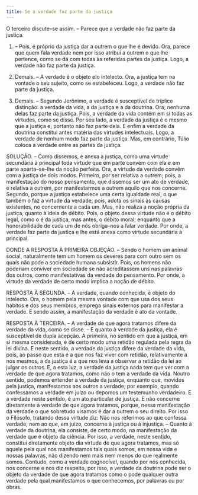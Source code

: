 ```yaml
---
title: Se a verdade faz parte da justiça
---
```


O terceiro discute–se assim. – Parece que a verdade não faz parte da justiça.  

1. – Pois, é próprio da justiça dar a outrem o que lhe é devido. Ora, parece que quem fala verdade nem por isso atribui a outrem o que lhe pertence, como se dá com todas às referidas partes da justiça. Logo, a verdade não faz parte da justiça.  

2. Demais. – A verdade é o objeto elo intelecto. Ora, a justiça tem na vontade o seu sujeito, como se estabeleceu. Logo, a verdade não faz parte da justiça.  

3. Demais. – Segundo Jerônimo, a verdade é susceptível de tríplice distinção: a verdade da vida, a da justiça e a da doutrina. Ora, nenhuma delas faz parte da justiça. Pois, a verdade da vida contém em si todas as virtudes, como se disse. Por seu lado, a verdade da justiça é o mesmo que a justiça e, portanto não faz parte dela. E enfim a verdade da doutrina constitui antes matéria das virtudes intelectuais. Logo, a verdade de nenhum modo faz parte da justiça.  Mas, em contrário, Túlio coloca a verdade entre as partes da justiça.  

SOLUÇÃO. – Como dissemos, é anexa à justiça, como uma virtude secundária à principal toda virtude que em parte convém com ela e em parte aparta–se–lhe da noção perfeita. Ora, a virtude da verdade convém com a justiça de dois modos. Primeiro, por ser relativa a outrem; pois, a manifestação do nosso pensamento, que dissemos ser um ato de verdade, é relativa a outrem, por manifestarmos a outrem aquilo que nos concerne. Segundo, porque a justiça estabelece uma certa igualdade real; o que também o faz a virtude da verdade, pois, adota os sinais às causas existentes, no concernente a cada um. Mas, não realiza a noção própria da justiça, quanto à ideia de débito. Pois, o objeto dessa virtude não é o débito legal, como o é da justiça, mas antes, o débito moral; enquanto que a honorabilidade de cada um de nós obriga–nos a falar verdade. Por onde, a verdade faz parte da justiça e lhe está anexa como virtude secundária à principal.  

DONDE A RESPOSTA À PRIMEIRA OBJEÇÃO. – Sendo o homem um animal social, naturalmente tem um homem os deveres para com outro sem os quais não pode a sociedade humana subsistir. Pois, os homens não poderiam conviver em sociedade se não acreditassem uns nas palavras· dos outros, como manifestativas da verdade do pensamento. Por onde, a virtude da verdade de certo modo implica a noção de débito. 

RESPOSTA À SEGUNDA. – A verdade, quando conhecida, é objeto do intelecto. Ora, o homem pela mesma vontade com que usa dos seus hábitos e dos seus membros, emprega sinais externos para manifestar a verdade. E sendo assim, a manifestação da verdade é ato da vontade.  

RESPOSTA À TERCEIRA. – A verdade de que agora tratamos difere da verdade da vida, como se disse. – E quanto à verdade da justiça, ela é susceptível de dupla acepção. A primeira, no sentido em que a justiça, em si mesma considerada, é de certo modo uma retidão regulada pela regra da lei divina. E neste sentido, a verdade da justiça difere da verdade da vida, pois, ao passo que esta é a que nos faz viver com retidão, relativamente a nós mesmos, a da justiça é a que nos leva a observar a retidão da lei ao julgar os outros. E, a esta luz, a verdade da justiça nada tem que ver com a verdade de que agora tratamos, como não o tem a verdade da vida. Noutro sentido, podemos entender a verdade da justiça, enquanto que, movidos pela justiça, manifestamos aos outros a verdade; por exemplo, quando confessamos a verdade em juízo ou depomos um testemunho verdadeiro. E a verdade neste sentido, é um ato particular de justiça. E não concerne diretamente à verdade de que agora tratamos, porque, nessa manifestação da verdade o que sobretudo visamos é dar a outrem o seu direito. Por isso o Filósofo, tratando dessa virtude diz: Não nos referimos ao que confessa verdade, nem ao que, em juízo, concerne à justiça ou à injustiça. – Quanto à verdade da doutrina, ela consiste, de certo modo, na manifestação da verdade que é objeto da ciência. Por isso, a verdade, neste sentido, constitui diretamente objeto dia virtude de que agora tratamos, mas só aquele pela qual nos manifestamos tais quais somos, em nossa vida e nossas palavras, não dizendo nem mais nem menos do que realmente somos. Contudo, como a verdade cognocível, quando por nós conhecida, nos concerne e nos diz respeito, por isso, a verdade da doutrina pode ser o objeto da verdade de que agora tratamos como o pode qualquer outra verdade pela qual manifestamos o que conhecemos, por palavras ou por obras.